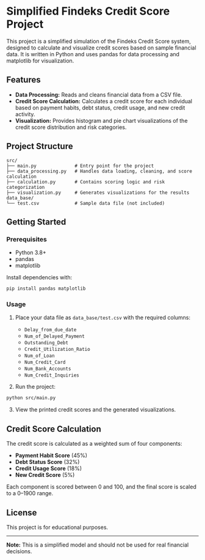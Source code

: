 # Simplified Findeks Credit Score Project

This project is a simplified simulation of the Findeks Credit Score system, designed to calculate and visualize credit scores based on sample financial data. It is written in Python and uses pandas for data processing and matplotlib for visualization.

## Features

- **Data Processing:** Reads and cleans financial data from a CSV file.
- **Credit Score Calculation:** Calculates a credit score for each individual based on payment habits, debt status, credit usage, and new credit activity.
- **Visualization:** Provides histogram and pie chart visualizations of the credit score distribution and risk categories.

## Project Structure

```
src/
├── main.py              # Entry point for the project
├── data_processing.py   # Handles data loading, cleaning, and score calculation
├── calculation.py       # Contains scoring logic and risk categorization
├── visualization.py     # Generates visualizations for the results
data_base/
└── test.csv             # Sample data file (not included)
```

## Getting Started

### Prerequisites

- Python 3.8+
- pandas
- matplotlib

Install dependencies with:

```bash
pip install pandas matplotlib
```

### Usage

1. Place your data file as `data_base/test.csv` with the required columns:

    - `Delay_from_due_date`
    - `Num_of_Delayed_Payment`
    - `Outstanding_Debt`
    - `Credit_Utilization_Ratio`
    - `Num_of_Loan`
    - `Num_Credit_Card`
    - `Num_Bank_Accounts`
    - `Num_Credit_Inquiries`

2. Run the project:

```bash
python src/main.py
```

3. View the printed credit scores and the generated visualizations.

## Credit Score Calculation

The credit score is calculated as a weighted sum of four components:

- **Payment Habit Score** (45%)
- **Debt Status Score** (32%)
- **Credit Usage Score** (18%)
- **New Credit Score** (5%)

Each component is scored between 0 and 100, and the final score is scaled to a 0–1900 range.

## License

This project is for educational purposes.

---

**Note:** This is a simplified model and should not be used for real financial decisions.
